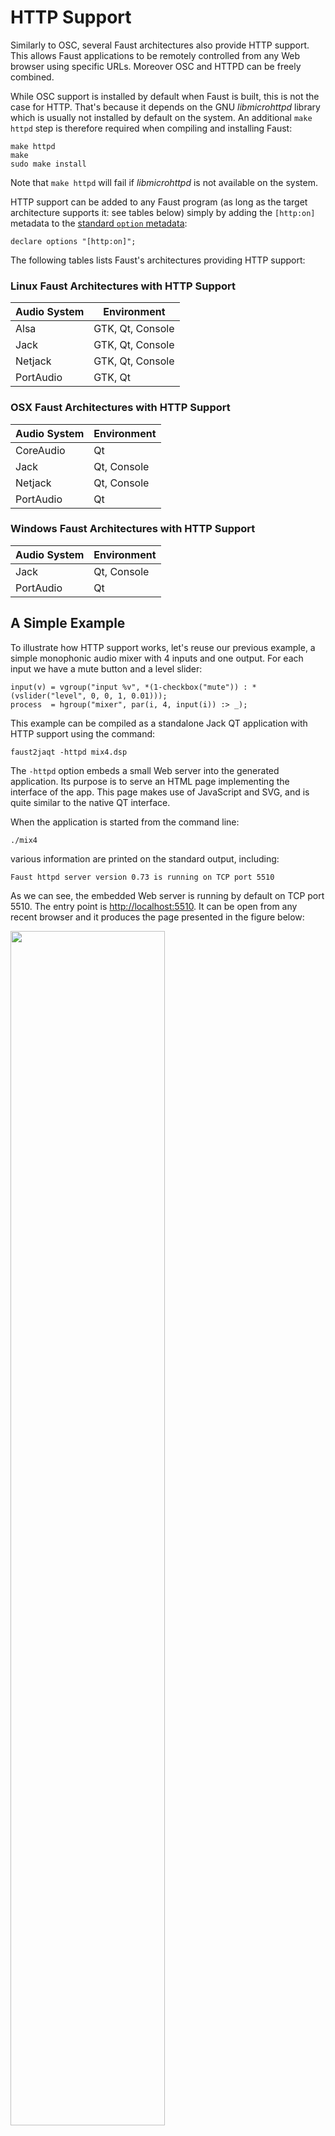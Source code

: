 # HTTP Support

Similarly to OSC, several Faust architectures also provide HTTP support. This allows Faust applications to be remotely controlled from any Web browser using specific URLs. Moreover OSC and HTTPD can be freely combined.

While OSC support is installed by default when Faust is built, this is not the case for HTTP. That's because it depends on the GNU *libmicrohttpd* library which is usually not installed by default on the system. An additional `make httpd` step is therefore required when compiling and installing Faust:

```
make httpd
make
sudo make install
```

Note that `make httpd` will fail if *libmicrohttpd* is not available on the system.

HTTP support can be added to any Faust program (as long as the target architecture supports it: see tables below) simply by adding the `[http:on]` metadata to the [standard `option` metadata](#standard-metadata):

```
declare options "[http:on]";
```

The following tables lists Faust's architectures providing HTTP support: 

### Linux Faust Architectures with HTTP Support

| Audio System | Environment |
| --- | --- |
| Alsa | GTK, Qt, Console |
| Jack | GTK, Qt, Console |
| Netjack | GTK, Qt, Console |
| PortAudio | GTK, Qt |

### OSX Faust Architectures with HTTP Support

| Audio System | Environment |
| --- | --- |
| CoreAudio | Qt |
| Jack | Qt, Console |
| Netjack | Qt, Console |
| PortAudio | Qt |

### Windows Faust Architectures with HTTP Support

| Audio System | Environment |
| --- | --- |
| Jack | Qt, Console |
| PortAudio | Qt |

## A Simple Example

To illustrate how HTTP support works, let's reuse our previous example, a simple monophonic audio mixer with 4 inputs and one output. For each input we have a mute button and a level slider:

<!-- faust-run -->
```
input(v) = vgroup("input %v", *(1-checkbox("mute")) : *(vslider("level", 0, 0, 1, 0.01)));
process  = hgroup("mixer", par(i, 4, input(i)) :> _);
```
<!-- /faust-run -->

This example can be compiled as a standalone Jack QT application with HTTP support using the command:

```
faust2jaqt -httpd mix4.dsp
```

The `-httpd` option embeds a small Web server into the generated application. Its purpose is to serve an HTML page implementing the interface of the app. This page makes use of JavaScript and SVG, and is quite similar to the native QT interface.

When the application is started from the command line:

```
./mix4 
```

various information are printed on the standard output, including:

```
Faust httpd server version 0.73 is running on TCP port 5510
```

As we can see, the embedded Web server is running by default on TCP port 5510. The entry point is <http://localhost:5510>. It can be open from any recent browser and it produces the page presented in the figure below:

<img src="img/mix4-http.png" class="mx-auto d-block" width="70%">

## JSON Description of the User Interface

The communication between the application and the Web browser is based on several underlying URLs. The first one is <http://localhost:5510/JSON> that returns a JSON description of the user interface of the application. This JSON description is used internally by the JavaScript code to build the graphical user interface. Here is (part of) the json returned by `mix4`:

```
{
  "name": "mix4",
  "address": "YannAir.local",
  "port": "5511",
  "ui": [
    {
      "type": "hgroup",
      "label": "mixer",
      "items": [
        {
          "type": "vgroup",
          "label": "input_0",
          "items": [
            {
              "type": "vslider",
              "label": "level",
              "address": "/mixer/input_0/level",
              "init": "0", "min": "0", "max": "1", 
              "step": "0.01"
            },
            {
              "type": "checkbox",
              "label": "mute",
              "address": "/mixer/input_0/mute",
              "init": "0", "min": "0", "max": "0", 
              "step": "0"
            }
          ]
        },
        
        ...
        
      ]
    }
  ]
}
```

## Querying the State of the Application

Each widget has a unique "address" field that can be used to query its value. In our example here the level of the input 0 has the address `/mixer/input_0/level`. The address can be used to forge a URL to get the value of the widget: <http://localhost:5510/mixer/input_0/level>, resulting in:

```
/mixer/input_0/level 0.00000  
```

Multiple widgets can be queried at once by using an address higher in the hierarchy. For example to get the values of the level and the mute state of input 0 we use <http://localhost:5510/mixer/input_0>, resulting in:

```
/mixer/input_0/level 0.00000 
/mixer/input_0/mute  0.00000 
```

To get the all the values at once we simply use <http://localhost:5510/mixer>, resulting in:

```
/mixer/input_0/level 0.00000 
/mixer/input_0/mute  0.00000 
/mixer/input_1/level 0.00000 
/mixer/input_1/mute  0.00000 
/mixer/input_2/level 0.00000 
/mixer/input_2/mute  0.00000 
/mixer/input_3/level 0.00000 
/mixer/input_3/mute  0.00000 
```

## Changing the Value of a Widget

<img src="img/mix4-http-mute.png" class="mx-auto d-block" width="70%">

Let's say that we want to mute input 1 of our mixer. For that purpose, we can use the URL <http://localhost:5510/mixer/input_1/mute?value=1> obtained by concatenating `?value=1` at the end of the widget URL. 

All widgets can be controlled in a similar way. For example <http://localhost:5510/mixer/input_3/level?value=0.7> will set the input 3 level to 0.7.

## Proxy Control Access to the Web Server

A control application may want to access and control the running DSP using its Web server, but without using the delivered HTML page in a browser. Since the complete JSON can be retrieved, control applications can be purely developed in C/C++. A *proxy* version of the user interface can then be built, and parameters can be "set and get" using HTTP requests. 

This mode can be started dynamically using the `-server URL` parameter. Assuming an application with HTTP support is running remotely at the given URL, the control application will fetch its JSON description, use it to dynamically build the user interface, and allow for the access of the remote parameters.

## HTTP Cheat Sheet

Here is a summary of the various URLs used to interact with the application's Web server.

### Default Ports

| Port | Description |
| --- | --- |
| `5510` | default TCP port used by the application's Web server |
| `5511...` | alternative TCP ports |

### Command Line Options

| Option | Description |
| --- | --- |
| `-port n` | set the TCP port number used by the application's Web server |
| `-server URL` | start a proxy control application accessing the remote application running on the given URL |

### URLs

| URL | Description |
| --- | --- |
| `http://host:port` | the base URL to be used in proxy control access mode |
| `http://host:port/JSON` | get a json description of the user interface |
| `http://host:port/address` | get the value of a widget or a group of widgets |
| `http://host:port/address?value=v` | set the value of a widget to `v`


### JSON

**Top Level**

The JSON describes the name, host, and port of the application and a hierarchy of user interface items:

```
{
  "name": <name>,
  "address": <host>,
  "port": <port>,
  "ui": [ <item> ]
}
```

An `<item>` is either a group (of items) or a widget.

**Groups**

A group is essentially a list of items with a specific layout: 

```
{
	"type": <type>,
	"label": <label>,
	"items": [ <item>, <item>,...]
}
```

The `<type>` defines the layout. It can be either `"vgroup"`, `"hgroup"` or `"tgroup"`

**Widgets**

```
{
	"type": <type>,
	"label": <label>,
	"address": <address>,
	"meta": [ { "key": "value"},... ],
	"init": <num>,
	"min": <num>,
	"max": <num>,
	"step": <num>
},
```

Widgets are the basic items of the user interface. They can be of different `<type>`: `"button"`,  `"checkbox"`, `"nentry"`, `"vslider"`, `"hslider"`, `"vbargraph"` or `"hbargraph"`.

